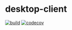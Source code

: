# desktop-client

[![build](https://github.com/FINDarkside/tobenamed-desktop-client/workflows/build/badge.svg)](https://github.com/FINDarkside/tobenamed-desktop-client/actions)
[![codecov](https://codecov.io/gh/FINDarkside/tobenamed-desktop-client/branch/master/graph/badge.svg?token=3enteyC5V3)](https://codecov.io/gh/FINDarkside/tobenamed-desktop-client)

